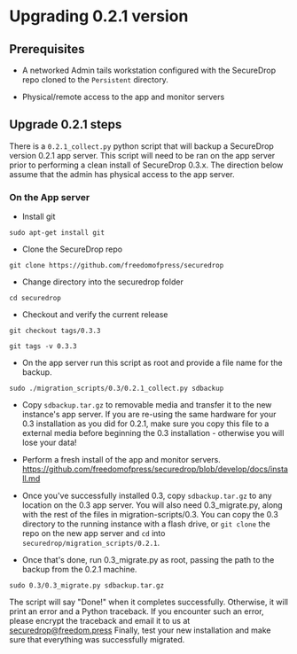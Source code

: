 # Upgrading 0.2.1 version

## Prerequisites

* A networked Admin tails workstation configured with the SecureDrop repo cloned to the `Persistent` directory.

* Physical/remote access to the app and monitor servers

## Upgrade 0.2.1 steps

There is a `0.2.1_collect.py` python script that will backup a SecureDrop version 0.2.1 app server. This script will need to be ran on the app server prior to performing a clean install of SecureDrop 0.3.x. The direction below assume that the admin has physical access to the app server.

### On the App server

* Install git

`sudo apt-get install git`

* Clone the SecureDrop repo

`git clone https://github.com/freedomofpress/securedrop`

* Change directory into the securedrop folder

`cd securedrop`

* Checkout and verify the current release

`git checkout tags/0.3.3`

`git tags -v 0.3.3`

* On the app server run this script as root and provide a file name for the backup.

`sudo ./migration_scripts/0.3/0.2.1_collect.py sdbackup`

* Copy `sdbackup.tar.gz` to removable media and transfer it to the  new instance's app server. If you are re-using the same hardware for  your 0.3 installation as you did for 0.2.1, make sure you copy this file  to a external media before beginning the 0.3 installation - otherwise  you will lose your data!

* Perform a fresh install of the app and monitor servers. https://github.com/freedomofpress/securedrop/blob/develop/docs/install.md

* Once you've successfully installed 0.3, copy `sdbackup.tar.gz` to any location on the 0.3 app server. You will also need 0.3_migrate.py, along with the rest of the files in migration-scripts/0.3. You can copy the 0.3 directory to the running instance with a flash drive, or `git clone` the repo on the new app server and `cd` into `securedrop/migration_scripts/0.2.1`.

* Once that's done, run 0.3_migrate.py as root, passing the path to the backup from the 0.2.1 machine.

`sudo 0.3/0.3_migrate.py sdbackup.tar.gz`

The script will say "Done!" when it completes successfully.  Otherwise, it will print an error and a Python traceback. If you  encounter such an error, please encrypt the traceback and email it to us at securedrop@freedom.press
Finally, test your new installation and make sure that everything was successfully migrated.
